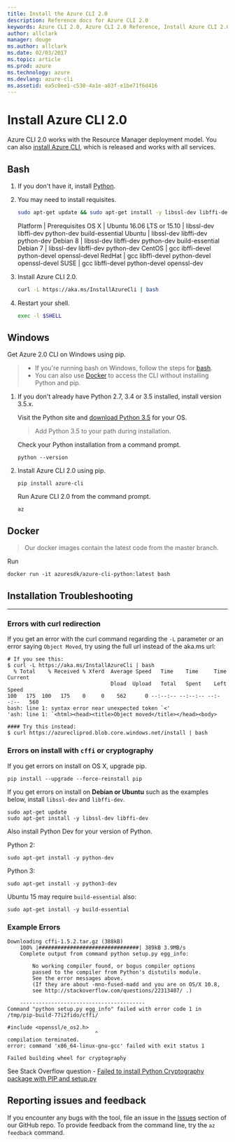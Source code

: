 ```yaml
---
title: Install the Azure CLI 2.0
description: Reference docs for Azure CLI 2.0
keywords: Azure CLI 2.0, Azure CLI 2.0 Reference, Install Azure CLI 2.0, Azure Python CLI
author: allclark
manager: douge
ms.author: allclark
ms.date: 02/03/2017
ms.topic: article
ms.prod: azure
ms.technology: azure
ms.devlang: azure-cli
ms.assetid: ea5c0ee1-c530-4a1e-a83f-e1be71f6d416
---
```


# Install Azure CLI 2.0

Azure CLI 2.0 works with the Resource Manager deployment model.
You can also [install Azure CLI](/azure/xplat-cli-install),
which is released and works with all services.

## Bash

1. If you don't have it, install [Python](https://www.python.org/downloads).

2. You may need to install requisites.

    ```bash
    sudo apt-get update && sudo apt-get install -y libssl-dev libffi-dev python-dev
    ```

    Platform                   | Prerequisites
    OS X                       |
    Ubuntu 16.06 LTS or 15.10  | libssl-dev libffi-dev python-dev build-essential
    Ubuntu                     | libssl-dev libffi-dev python-dev
    Debian 8                   | libssl-dev libffi-dev python-dev build-essential
    Debian 7                   | libssl-dev libffi-dev python-dev
    CentOS                     | gcc ibffi-devel python-devel openssl-devel
    RedHat                     | gcc libffi-devel python-devel openssl-devel
    SUSE                       | gcc libffi-devel python-devel openssl-dev


2. Install Azure CLI 2.0.

    ```bash
    curl -L https://aka.ms/InstallAzureCli | bash
    ```

3. Restart your shell.

    ```bash
    exec -l $SHELL
    ```

## Windows

Get Azure 2.0 CLI on Windows using pip. 

> - If you're running bash on Windows, follow the steps for [bash](#bash).
> - You can also use [Docker](#docker) to access the CLI without installing Python and pip.

1. If you don't already have Python 2.7, 3.4 or 3.5 installed, install version 3.5.x.

    Visit the Python site and [download Python 3.5](https://www.python.org/downloads/release/python-352/) for your OS.  

    > Add Python 3.5 to your path during installation.

    Check your Python installation from a command prompt.

    ```
    python --version
    ```

2. Install Azure CLI 2.0 using pip.

    ```
    pip install azure-cli
    ```

    Run Azure CLI 2.0 from the command prompt.

    ```
    az
    ```


## Docker

> Our docker images contain the latest code from the master branch.

Run 
```
docker run -it azuresdk/azure-cli-python:latest bash
```

## Installation Troubleshooting
-------------------------------

### Errors with curl redirection

If you get an error with the curl command regarding the `-L` parameter or an error saying `Object Moved`, try using the full url instead of the aka.ms url:
```
# If you see this:
$ curl -L https://aka.ms/InstallAzureCli | bash
  % Total    % Received % Xferd  Average Speed   Time    Time     Time  Current
                                 Dload  Upload   Total   Spent    Left  Speed
100   175  100   175    0     0    562      0 --:--:-- --:--:-- --:--:--   560
bash: line 1: syntax error near unexpected token `<'
'ash: line 1: `<html><head><title>Object moved</title></head><body>

#### Try this instead:
$ curl https://azurecliprod.blob.core.windows.net/install | bash
```


### Errors on install with `cffi` or cryptography

If you get errors on install on OS X, upgrade pip.

```
pip install --upgrade --force-reinstall pip
```

If you get errors on install on **Debian or Ubuntu** such as the examples below,
install `libssl-dev` and `libffi-dev`.

```
sudo apt-get update
sudo apt-get install -y libssl-dev libffi-dev
```

Also install Python Dev for your version of Python.

Python 2:

```
sudo apt-get install -y python-dev
```

Python 3:

```
sudo apt-get install -y python3-dev
```

Ubuntu 15 may require `build-essential` also:

```
sudo apt-get install -y build-essential
```

### Example Errors

```
Downloading cffi-1.5.2.tar.gz (388kB)
    100% |################################| 389kB 3.9MB/s
    Complete output from command python setup.py egg_info:

        No working compiler found, or bogus compiler options
        passed to the compiler from Python's distutils module.
        See the error messages above.
        (If they are about -mno-fused-madd and you are on OS/X 10.8,
        see http://stackoverflow.com/questions/22313407/ .)

    ----------------------------------------
Command "python setup.py egg_info" failed with error code 1 in /tmp/pip-build-77i2fido/cffi/
```

```
#include <openssl/e_os2.h>
                            ^
compilation terminated.
error: command 'x86_64-linux-gnu-gcc' failed with exit status 1

Failed building wheel for cryptography
```

See Stack Overflow question - [Failed to install Python Cryptography package with PIP and setup.py](http://stackoverflow.com/questions/22073516/failed-to-install-python-cryptography-package-with-pip-and-setup-py)

## Reporting issues and feedback
If you encounter any bugs with the tool,
file an issue in the [Issues](https://github.com/Azure/azure-cli/issues) section of our GitHub repo.
To provide feedback from the command line, try the `az feedback` command.
